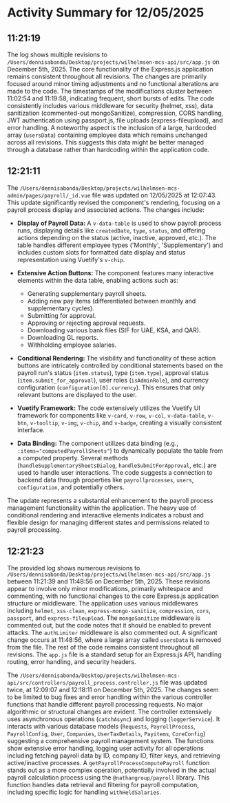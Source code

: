 # Activity Summary for 12/05/2025

## 11:21:19
The log shows multiple revisions to `/Users/dennisabonda/Desktop/projects/wilhelmsen-mcs-api/src/app.js` on December 5th, 2025.  The core functionality of the Express.js application remains consistent throughout all revisions. The changes are primarily focused around minor timing adjustments and no functional alterations are made to the code. The timestamps of the modifications cluster between 11:02:54 and 11:19:58, indicating frequent, short bursts of edits.  The code consistently includes various middleware for security (helmet, xss), data sanitization (commented-out mongoSanitize), compression, CORS handling, JWT authentication using passport.js, file uploads (express-fileupload), and error handling.  A noteworthy aspect is the inclusion of a large, hardcoded array (`usersData`) containing employee data which remains unchanged across all revisions.  This suggests this data might be better managed through a database rather than hardcoding within the application code.


## 12:21:11
The `/Users/dennisabonda/Desktop/projects/wilhelmsen-mcs-admin/pages/payroll/_id.vue` file was updated on 12/05/2025 at 12:07:43.  This update significantly revised the component's rendering, focusing on a payroll process display and associated actions.  The changes include:

* **Display of Payroll Data:** A `v-data-table` is used to show payroll process runs, displaying details like `createdDate`, `type`, `status`, and offering actions depending on the status (active, inactive, approved, etc.).  The table handles different employee types ('Monthly', 'Supplementary') and includes custom slots for formatted date display and status representation using Vuetify's `v-chip`.

* **Extensive Action Buttons:**  The component features many interactive elements within the data table, enabling actions such as:
    * Generating supplementary payroll sheets.
    * Adding new pay items (differentiated between monthly and supplementary cycles).
    * Submitting for approval.
    * Approving or rejecting approval requests.
    * Downloading various bank files (SIF for UAE, KSA, and QAR).
    * Downloading GL reports.
    * Withholding employee salaries.

* **Conditional Rendering:** The visibility and functionality of these action buttons are intricately controlled by conditional statements based on the payroll run's status (`item.status`), type (`item.type`), approval status (`item.submit_for_approval`), user roles (`isAdminRole`), and currency configuration (`configuration[0].currency`).  This ensures that only relevant buttons are displayed to the user.

* **Vuetify Framework:** The code extensively utilizes the Vuetify UI framework for components like `v-card`, `v-row`, `v-col`, `v-data-table`, `v-btn`, `v-tooltip`, `v-img`, `v-chip`, and `v-badge`, creating a visually consistent interface.

* **Data Binding:**  The component utilizes data binding (e.g., `:items="computedPayrollSheets"`) to dynamically populate the table from a computed property.  Several methods (`handleSupplementarySheetsDialog`, `handleSubmitForApproval`, etc.) are used to handle user interactions.  The code suggests a connection to backend data through properties like `payrollprocesses`, `users`, `configuration`, and potentially others.


The update represents a substantial enhancement to the payroll process management functionality within the application. The heavy use of conditional rendering and interactive elements indicates a robust and flexible design for managing different states and permissions related to payroll processing.


## 12:21:23
The provided log shows numerous revisions to `/Users/dennisabonda/Desktop/projects/wilhelmsen-mcs-api/src/app.js` between 11:21:39 and 11:48:56 on December 5th, 2025.  These revisions appear to involve only minor modifications, primarily whitespace and commenting, with no functional changes to the core Express.js application structure or middleware.  The application uses various middlewares including `helmet`, `xss-clean`, `express-mongo-sanitize`, `compression`, `cors`, `passport`, and `express-fileupload`.  The `mongoSanitize` middleware is commented out, but the code notes that it should be enabled to prevent attacks.  The  `authLimiter` middleware is also commented out. A significant change occurs at 11:48:56, where a large array called `usersData` is removed from the file.  The rest of the code remains consistent throughout all revisions.  The `app.js` file is a standard setup for an Express.js API, handling routing, error handling, and security headers.

The `/Users/dennisabonda/Desktop/projects/wilhelmsen-mcs-api/src/controllers/payroll_process.controller.js` file was updated twice, at 12:09:07 and 12:18:11 on December 5th, 2025. The changes seem to be limited to bug fixes and error handling within the various controller functions that handle different payroll processing requests. No major algorithmic or structural changes are evident.  The controller extensively uses asynchronous operations (`catchAsync`) and logging (`loggerService`).  It interacts with various database models (`Requests`, `PayrollProcess`, `PayrollConfig`, `User`, `Companies`, `UserTaxDetails`, `Payitems`, `CoreConfig`) suggesting a comprehensive payroll management system.  The functions show extensive error handling, logging user activity for all operations including fetching payroll data by ID, company ID, filter keys, and retrieving active/inactive processes. A `getPayrollProcessComputePayroll` function stands out as a more complex operation, potentially involved in the actual payroll calculation process using the `@nathangroup/payroll` library. This function handles data retrieval and filtering for payroll computation, including specific logic for handling `withHeldSalaries`.
